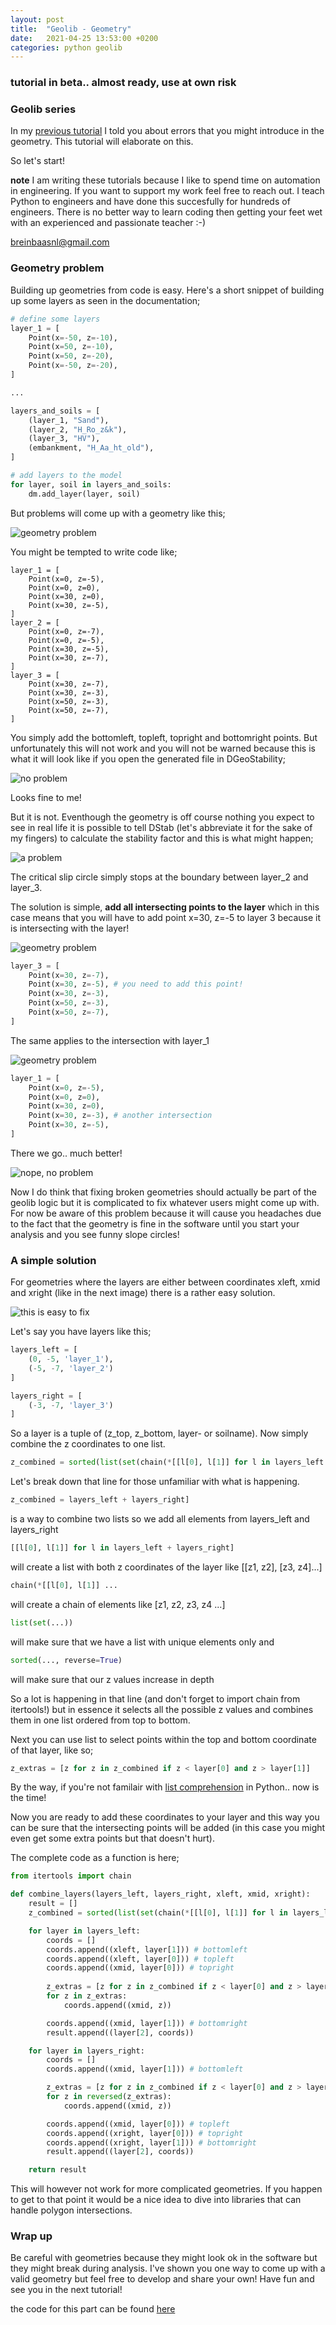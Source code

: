 ```yaml
---
layout: post
title:  "Geolib - Geometry"
date:   2021-04-25 13:53:00 +0200
categories: python geolib
---
```


### tutorial in beta.. almost ready, use at own risk

### Geolib series

In my [previous tutorial](https://breinbaas.github.io/python/geolib/2021/04/24/geolib-basic-stuff.html) I told you about errors that you might introduce in the geometry. This tutorial will elaborate on this.

So let's start!

**note** I am writing these tutorials because I like to spend time on automation in engineering. If you want to support my work feel free to reach out. I teach Python to engineers and have done this succesfully for hundreds of engineers. There is no better way to learn coding then getting your feet wet with an experienced and passionate teacher :-)

breinbaasnl@gmail.com

### Geometry problem

Building up geometries from code is easy. Here's a short snippet of building up some layers as seen in the documentation;

```python
# define some layers
layer_1 = [
    Point(x=-50, z=-10),
    Point(x=50, z=-10),
    Point(x=50, z=-20),
    Point(x=-50, z=-20),
]

...

layers_and_soils = [
    (layer_1, "Sand"),
    (layer_2, "H_Ro_z&k"),
    (layer_3, "HV"),
    (embankment, "H_Aa_ht_old"),
]

# add layers to the model
for layer, soil in layers_and_soils:
    dm.add_layer(layer, soil)
```

But problems will come up with a geometry like this;

![geometry problem](https://github.com/breinbaas/breinbaas.github.io/blob/master/img/02.01.png?raw=true)

You might be tempted to write code like;

```
layer_1 = [
    Point(x=0, z=-5),
    Point(x=0, z=0),
    Point(x=30, z=0),
    Point(x=30, z=-5),
]
layer_2 = [
    Point(x=0, z=-7),
    Point(x=0, z=-5),
    Point(x=30, z=-5),
    Point(x=30, z=-7),
]
layer_3 = [
    Point(x=30, z=-7),
    Point(x=30, z=-3),
    Point(x=50, z=-3),
    Point(x=50, z=-7),
]
```
You simply add the bottomleft, topleft, topright and bottomright points. But unfortunately this will not work and you will not be warned because this is what it will look like if you open the generated file in DGeoStability;

![no problem](https://github.com/breinbaas/breinbaas.github.io/blob/master/img/02.02.jpg?raw=true)

Looks fine to me!

But it is not. Eventhough the geometry is off course nothing you expect to see in real life it is possible to tell DStab (let's abbreviate it for the sake of my fingers) to calculate the stability factor and this is what might happen;

![a problem](https://github.com/breinbaas/breinbaas.github.io/blob/master/img/02.03.jpg?raw=true)

The critical slip circle simply stops at the boundary between layer_2 and layer_3. 

The solution is simple, **add all intersecting points to the layer** which in this case means that you will have to add point x=30, z=-5 to layer 3 because it is intersecting with the layer!

![geometry problem](https://github.com/breinbaas/breinbaas.github.io/blob/master/img/02.06.png?raw=true)

```python
layer_3 = [
    Point(x=30, z=-7),
    Point(x=30, z=-5), # you need to add this point!
    Point(x=30, z=-3),     
    Point(x=50, z=-3),    
    Point(x=50, z=-7),
]
```

The same applies to the intersection with layer_1

![geometry problem](https://github.com/breinbaas/breinbaas.github.io/blob/master/img/02.07.png?raw=true)

```python
layer_1 = [
    Point(x=0, z=-5),
    Point(x=0, z=0),    
    Point(x=30, z=0),
    Point(x=30, z=-3), # another intersection
    Point(x=30, z=-5),
]
```

There we go.. much better!

![nope, no problem](https://github.com/breinbaas/breinbaas.github.io/blob/master/img/02.04.jpg?raw=true)

Now I do think that fixing broken geometries should actually be part of the geolib logic but it is complicated to fix whatever users might come up with. For now be aware of this problem because it will cause you headaches due to the fact that the geometry is fine in the software until you start your analysis and you see funny slope circles! 

### A simple solution

For geometries where the layers are either between coordinates xleft, xmid and xright (like in the next image) there is a rather easy solution.

![this is easy to fix](https://github.com/breinbaas/breinbaas.github.io/blob/master/img/02.05.png?raw=true)

Let's say you have layers like this;


```python
layers_left = [
    (0, -5, 'layer_1'),
    (-5, -7, 'layer_2')
]

layers_right = [
    (-3, -7, 'layer_3')
]
```

So a layer is a tuple of (z_top, z_bottom, layer- or soilname). Now simply combine the z coordinates to one list.

```python
z_combined = sorted(list(set(chain(*[[l[0], l[1]] for l in layers_left + layers_right]))), reverse=True)
```

Let's break down that line for those unfamiliar with what is happening.

```python
z_combined = layers_left + layers_right]
```

is a way to combine two lists so we add all elements from layers_left and layers_right

```python
[[l[0], l[1]] for l in layers_left + layers_right]
```

will create a list with both z coordinates of the layer like [[z1, z2], [z3, z4]...]

```python
chain(*[[l[0], l[1]] ...
```

will create a chain of elements like [z1, z2, z3, z4 ...]

```python
list(set(...))
```

will make sure that we have a list with unique elements only and

```python
sorted(..., reverse=True)
```

will make sure that our z values increase in depth 

So a lot is happening in that line (and don't forget to import chain from itertools!) but in essence it selects all the possible z values and combines them in one list ordered from top to bottom. 

Next you can use list to select points within the top and bottom coordinate of that layer, like so;

```python
z_extras = [z for z in z_combined if z < layer[0] and z > layer[1]]
```

By the way, if you're not familair with [list comprehension](https://www.datacamp.com/community/tutorials/python-list-comprehension) in Python.. now is the time!

Now you are ready to add these coordinates to your layer and this way you can be sure that the intersecting points will be added (in this case you might even get some extra points but that doesn't hurt). 

The complete code as a function is here;

```python
from itertools import chain

def combine_layers(layers_left, layers_right, xleft, xmid, xright):
    result = []
    z_combined = sorted(list(set(chain(*[[l[0], l[1]] for l in layers_left + layers_right]))), reverse=True)

    for layer in layers_left:
        coords = []
        coords.append((xleft, layer[1])) # bottomleft
        coords.append((xleft, layer[0])) # topleft
        coords.append((xmid, layer[0])) # topright
        
        z_extras = [z for z in z_combined if z < layer[0] and z > layer[1]]
        for z in z_extras:
            coords.append((xmid, z))

        coords.append((xmid, layer[1])) # bottomright    
        result.append((layer[2], coords))    

    for layer in layers_right:
        coords = []
        coords.append((xmid, layer[1])) # bottomleft

        z_extras = [z for z in z_combined if z < layer[0] and z > layer[1]]
        for z in reversed(z_extras):
            coords.append((xmid, z))

        coords.append((xmid, layer[0])) # topleft
        coords.append((xright, layer[0])) # topright
        coords.append((xright, layer[1])) # bottomright
        result.append((layer[2], coords))    

    return result
```

This will however not work for more complicated geometries. If you happen to get to that point it would be a nice idea to dive into libraries that can handle polygon intersections. 

### Wrap up

Be careful with geometries because they might look ok in the software but they might break during analysis. I've shown you one way to come up with a valid geometry but feel free to develop and share your own! Have fun and see you in the next tutorial!

the code for this part can be found [here](https://raw.githubusercontent.com/breinbaas/breinbaas.github.io/master/code/02.geometry.py)

